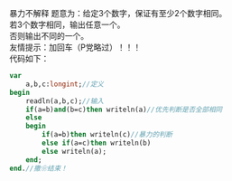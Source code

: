 暴力不解释
题意为：给定3个数字，保证有至少2个数字相同。   
若3个数字相同，输出任意一个。   
否则输出不同的一个。    
友情提示：加回车（P党略过）！！！   
代码如下：
```pascal
var
    a,b,c:longint;//定义
begin
    readln(a,b,c);//输入
    if(a=b)and(b=c)then writeln(a)//优先判断是否全部相同
    else
    begin
        if(a=b)then writeln(c)//暴力的判断
        else if(a=c)then writeln(b)
        else writeln(a); 
    end;
end.//撒❀结束！

```